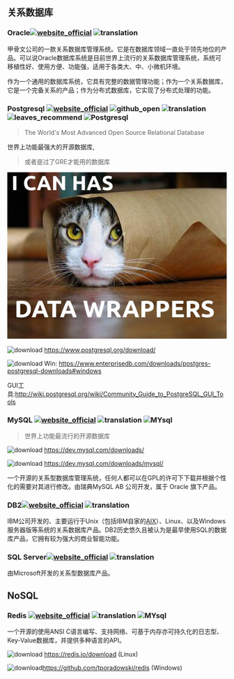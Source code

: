 ## 关系数据库

### Oracle[![website_official](https://gitbook07.oss-cn-hangzhou.aliyuncs.com/website_official.svg)](https://www.oracle.com/index.htm) ![translation](https://gitbook07.oss-cn-hangzhou.aliyuncs.com/translation.svg) 

甲骨文公司的一款关系数据库管理系统。它是在数据库领域一直处于领先地位的产品。可以说Oracle数据库系统是目前世界上流行的关系数据库管理系统，系统可移植性好、使用方便、功能强，适用于各类大、中、小微机环境。

作为一个通用的数据库系统，它具有完整的数据管理功能；作为一个关系数据库，它是一个完备关系的产品；作为分布式数据库，它实现了分布式处理的功能。

### Postgresql [![website_official](https://gitbook07.oss-cn-hangzhou.aliyuncs.com/website_official.svg)](https://www.postgresql.org/) ![github_open](https://gitbook07.oss-cn-hangzhou.aliyuncs.com/github_open.svg) ![translation](https://gitbook07.oss-cn-hangzhou.aliyuncs.com/translation.svg) ![leaves_recommend](https://gitbook07.oss-cn-hangzhou.aliyuncs.com/leaves_rec.svg) ![Postgresql](https://img.shields.io/badge/Version-13.0-ff55bb.svg)

> The World's Most Advanced Open Source Relational Database

世界上功能最强大的开源数据库,

> 或者是过了GRE才能用的数据库

![](../../.gitbook/assets/z-dev-databases-postgresql-catwrap.jpg)

![download](https://gitbook07.oss-cn-hangzhou.aliyuncs.com/download.svg) https://www.postgresql.org/download/

![download](https://gitbook07.oss-cn-hangzhou.aliyuncs.com/download.svg) Win: https://www.enterprisedb.com/downloads/postgres-postgresql-downloads#windows

GUI工具:http://wiki.postgresql.org/wiki/Community_Guide_to_PostgreSQL_GUI_Tools 


### MySQL [![website_official](https://gitbook07.oss-cn-hangzhou.aliyuncs.com/website_official.svg)](https://www.mysql.com) ![translation](https://gitbook07.oss-cn-hangzhou.aliyuncs.com/translation.svg) ![MYsql](https://img.shields.io/badge/Version-8.0.22-ff55bb.svg)

> 世界上功能最流行的开源数据库

![download](https://gitbook07.oss-cn-hangzhou.aliyuncs.com/download.svg) https://dev.mysql.com/downloads/

 ![download](https://gitbook07.oss-cn-hangzhou.aliyuncs.com/download.svg) https://dev.mysql.com/downloads/mysql/

一个开源的关系型数据库管理系统，任何人都可以在GPL的许可下下载并根据个性化的需要对其进行修改。由瑞典MySQL AB 公司开发，属于 Oracle 旗下产品。

### DB2[![website_official](https://gitbook07.oss-cn-hangzhou.aliyuncs.com/website_official.svg)](https://www.ibm.com/analytics/db2) ![translation](https://gitbook07.oss-cn-hangzhou.aliyuncs.com/translation.svg) 

IBM公司开发的、主要运行于Unix（包括IBM自家的[AIX](https://zh.wikipedia.org/wiki/AIX)）、Linux、以及Windows服务器版等系统的关系数据库产品。DB2历史悠久且被认为是最早使用SQL的数据库产品，它拥有较为强大的商业智能功能。

### SQL Server[![website_official](https://gitbook07.oss-cn-hangzhou.aliyuncs.com/website_official.svg)](https://www.microsoft.com/en-us/sql-server/) ![translation](https://gitbook07.oss-cn-hangzhou.aliyuncs.com/translation.svg) 

由Microsoft开发的关系型数据库产品。

## NoSQL

### Redis [![website_official](https://gitbook07.oss-cn-hangzhou.aliyuncs.com/website_official.svg)](https://redis.io/) ![translation](https://gitbook07.oss-cn-hangzhou.aliyuncs.com/translation.svg) ![MYsql](https://img.shields.io/badge/Version-6.2.1-ff55bb.svg)

一个开源的使用ANSI C语言编写、支持网络、可基于内存亦可持久化的日志型、Key-Value数据库，并提供多种语言的API。

![download](https://gitbook07.oss-cn-hangzhou.aliyuncs.com/download.svg) https://redis.io/download (Linux)

![download](https://gitbook07.oss-cn-hangzhou.aliyuncs.com/download.svg )https://github.com/tporadowski/redis (Windows)


